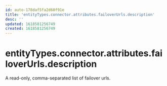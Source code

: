 ```yaml
---
id: auto-178daf5fa2d60f91e
title: 'entityTypes.connector.attributes.failoverUrls.description'
desc: ''
updated: 1618581256749
created: 1618581256749
---
```

# entityTypes.connector.attributes.failoverUrls.description

A read-only, comma-separated list of failover urls.